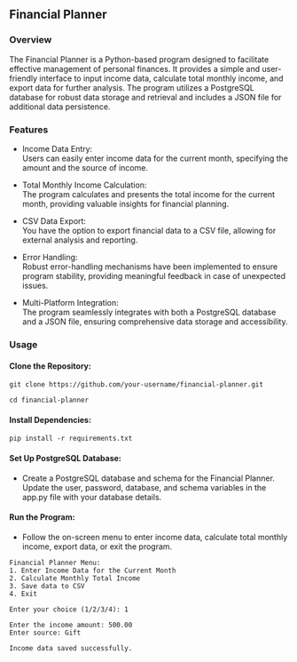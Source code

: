 ## Financial Planner

### Overview
The Financial Planner is a Python-based program designed to facilitate effective management of personal finances. It provides a simple and user-friendly interface to input income data, calculate total monthly income, and export data for further analysis. The program utilizes a PostgreSQL database for robust data storage and retrieval and includes a JSON file for additional data persistence.

### Features
* Income Data Entry: <br />
Users can easily enter income data for the current month, specifying the amount and the source of income.

* Total Monthly Income Calculation: <br />
The program calculates and presents the total income for the current month, providing valuable insights for financial planning.

* CSV Data Export: <br />
You have the option to export financial data to a CSV file, allowing for external analysis and reporting.

* Error Handling: <br />
Robust error-handling mechanisms have been implemented to ensure program stability, providing meaningful feedback in case of unexpected issues.

* Multi-Platform Integration: <br />
The program seamlessly integrates with both a PostgreSQL database and a JSON file, ensuring comprehensive data storage and accessibility.

### Usage
#### Clone the Repository:

```
git clone https://github.com/your-username/financial-planner.git 

cd financial-planner
```

#### Install Dependencies: 
``` 
pip install -r requirements.txt 
```
#### Set Up PostgreSQL Database:

- Create a PostgreSQL database and schema for the Financial Planner. Update the user, password, database, and schema variables in the app.py file with your database details.

#### Run the Program:

- Follow the on-screen menu to enter income data, calculate total monthly income, export data, or exit the program.

```
Financial Planner Menu:
1. Enter Income Data for the Current Month
2. Calculate Monthly Total Income
3. Save data to CSV
4. Exit

Enter your choice (1/2/3/4): 1

Enter the income amount: 500.00
Enter source: Gift

Income data saved successfully.
```